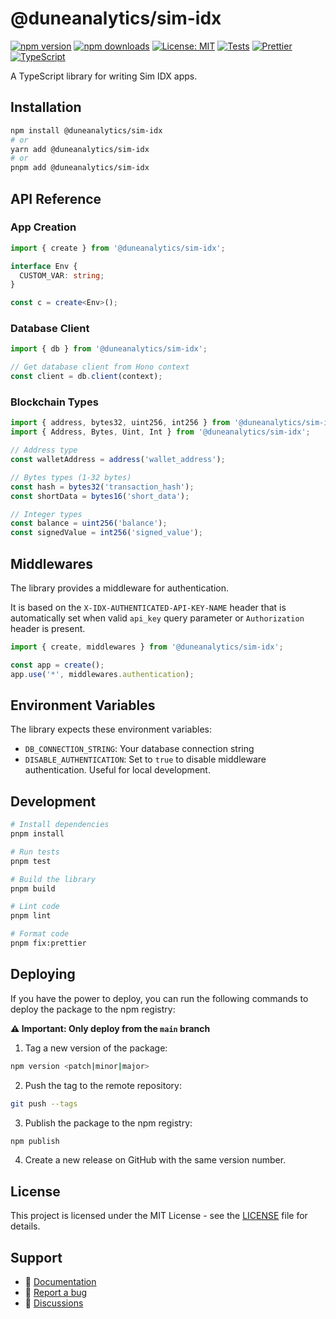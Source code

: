 # @duneanalytics/sim-idx

[![npm version](https://badge.fury.io/js/%40duneanalytics%2Fsim-idx.svg)](https://badge.fury.io/js/%40duneanalytics%2Fsim-idx)
[![npm downloads](https://img.shields.io/npm/dm/@duneanalytics/sim-idx)](https://www.npmjs.com/package/@duneanalytics/sim-idx)
[![License: MIT](https://img.shields.io/badge/License-MIT-yellow.svg)](https://opensource.org/licenses/MIT)
[![Tests](https://github.com/duneanalytics/sim-idx-ts/actions/workflows/on-pull-request.yml/badge.svg)](https://github.com/duneanalytics/sim-idx-ts/actions/workflows/on-pull-request.yml)
[![Prettier](https://img.shields.io/badge/code_style-prettier-ff69b4.svg?style=flat-square)](https://github.com/prettier/prettier)
[![TypeScript](https://img.shields.io/badge/TypeScript-007ACC?style=flat-square&logo=typescript&logoColor=white)](https://www.typescriptlang.org/)


A TypeScript library for writing Sim IDX apps.

## Installation

```bash
npm install @duneanalytics/sim-idx
# or
yarn add @duneanalytics/sim-idx
# or
pnpm add @duneanalytics/sim-idx
```
## API Reference

### App Creation

```typescript
import { create } from '@duneanalytics/sim-idx';

interface Env {
  CUSTOM_VAR: string;
}

const c = create<Env>();
```

### Database Client

```typescript
import { db } from '@duneanalytics/sim-idx';

// Get database client from Hono context
const client = db.client(context);
```

### Blockchain Types

```typescript
import { address, bytes32, uint256, int256 } from '@duneanalytics/sim-idx';
import { Address, Bytes, Uint, Int } from '@duneanalytics/sim-idx';

// Address type
const walletAddress = address('wallet_address');

// Bytes types (1-32 bytes)
const hash = bytes32('transaction_hash');
const shortData = bytes16('short_data');

// Integer types
const balance = uint256('balance');
const signedValue = int256('signed_value');
```

## Middlewares

The library provides a middleware for authentication.

It is based on the `X-IDX-AUTHENTICATED-API-KEY-NAME` header that is automatically set when valid `api_key` query parameter or `Authorization` header is present.

```typescript
import { create, middlewares } from '@duneanalytics/sim-idx';

const app = create();
app.use('*', middlewares.authentication);
```

## Environment Variables

The library expects these environment variables:

- `DB_CONNECTION_STRING`: Your database connection string
- `DISABLE_AUTHENTICATION`: Set to `true` to disable middleware authentication. Useful for local development.

## Development

```bash
# Install dependencies
pnpm install

# Run tests
pnpm test

# Build the library
pnpm build

# Lint code
pnpm lint

# Format code
pnpm fix:prettier
```

## Deploying

If you have the power to deploy, you can run the following commands to deploy the package to the npm registry:

**⚠️ Important: Only deploy from the `main` branch**

1. Tag a new version of the package:

```bash
npm version <patch|minor|major>
```

2. Push the tag to the remote repository:
```bash
git push --tags
```

3. Publish the package to the npm registry:

```bash
npm publish
```
4. Create a new release on GitHub with the same version number.

## License

This project is licensed under the MIT License - see the [LICENSE](LICENSE) file for details.

## Support

- 📖 [Documentation](https://github.com/duneanalytics/sim-idx-ts#readme)
- 🐛 [Report a bug](https://github.com/duneanalytics/sim-idx-ts/issues)
- 💬 [Discussions](https://github.com/duneanalytics/sim-idx-ts/discussions)
